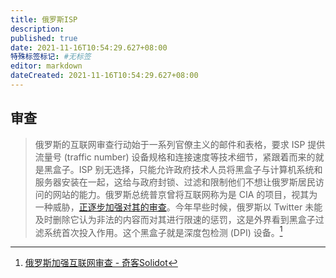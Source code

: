 ```yaml
---
title: 俄罗斯ISP
description:
published: true
date: 2021-11-16T10:54:29.627+08:00
特殊标签标记: #无标签
editor: markdown
dateCreated: 2021-11-16T10:54:29.627+08:00
---
```


## 审查

> 俄罗斯的互联网审查行动始于一系列官僚主义的邮件和表格，要求 ISP 提供流量号 (traffic number) 设备规格和连接速度等技术细节，紧跟着而来的就是黑盒子。ISP 别无选择，只能允许政府技术人员将黑盒子与计算机系统和服务器安装在一起，这给与政府封锁、过滤和限制他们不想让俄罗斯居民访问的网站的能力。俄罗斯总统普京曾将互联网称为是 CIA 的项目，视其为一种威胁，[正逐步加强对其的审查](https://web.archive.org/web/20211025162644/https://www.nytimes.com/2021/10/22/technology/russia-internet-censorship-putin.html)。今年早些时候，俄罗斯以 Twitter 未能及时删除它认为非法的内容而对其进行限速的惩罚，这是外界看到黑盒子过滤系统首次投入作用。这个黑盒子就是深度包检测 (DPI) 设备。[^69360]

[^69360]: [俄罗斯加强互联网审查 - 奇客Solidot](https://web.archive.org/web/20211025101111/https://www.solidot.org/story?sid=69360)
